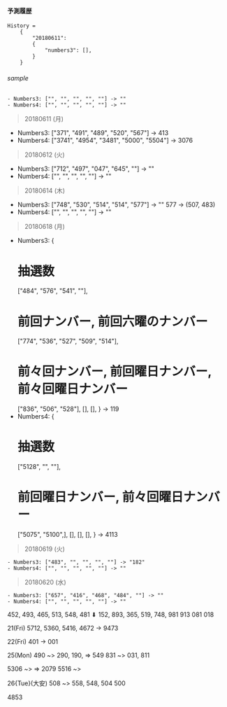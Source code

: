 #### 予測履歴

```
History =
    {
        "20180611":
        {
            "numbers3": [],
        }
    }
```

###### sample
```
- Numbers3: ["", "", "", "", ""] -> ""
- Numbers4: ["", "", "", "", ""] -> ""
```

> 20180611 (月)
- Numbers3: ["371", "491", "489", "520", "567"]       -> 413
- Numbers4: ["3741", "4954", "3481", "5000", "5504"]  -> 3076

> 20180612 (火)
- Numbers3: ["712", "497", "047", "645", ""] -> ""
- Numbers4: ["", "", "", "", ""] -> ""


> 20180614 (木)
- Numbers3: ["748", "530", "514", "514", "577"] -> ""
577 -> (507, 483)
- Numbers4: ["", "", "", "", ""] -> ""

> 20180618 (月)
- Numbers3: {
    # 抽選数
    ["484", "576", "541", ""],
    # 前回ナンバー, 前回六曜のナンバー
    ["774", "536", "527", "509", "514"],
    # 前々回ナンバー, 前回曜日ナンバー, 前々回曜日ナンバー
    ["836", "506", "528"],
    [],
    [],
} -> 119
- Numbers4: {
    # 抽選数
    ["5128", "", ""],
    # 前回曜日ナンバー, 前々回曜日ナンバー
    ["5075", "5100",],
    [],
    [],
    [],
} -> 4113


> 20180619 (火)
```
- Numbers3: ["483", "", "", "", ""] -> "182"
- Numbers4: ["", "", "", "", ""] -> ""
```

> 20180620 (水)
```
- Numbers3: ["657", "416", "468", "484", ""] -> ""
- Numbers4: ["", "", "", "", ""] -> ""
```

452, 493, 465, 513, 548, 481
⬇︎︎︎︎︎︎︎
152, 893, 365, 519, 748, 981
               913       081
                         018


21(Fri)
5712, 5360, 5416, 4672 -> 9473

22(Fri)
401 -> 001

25(Mon)
490 ~> 290, 190, => 549
831 ~> 031, 811

5306 ~> => 2079
5516 ~>

26{Tue}(大安)
508 ~> 558, 548, 504
500

4853